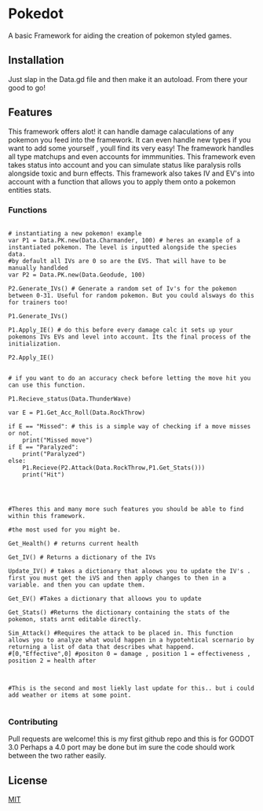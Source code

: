 # Pokedot
A basic Framework for aiding the creation of pokemon styled games.

## Installation

Just slap in the Data.gd file and then make it an autoload. From there your good to go!

## Features

This framework offers alot! it can handle damage calaculations of any pokemon you feed into the framework.
It can even handle new types if you want to add some yourself , youll find its very easy!
The framework handles all type matchups and even accounts for immmunities.
This framework even takes status into account and you can simulate status like paralysis rolls alongside toxic and burn effects.
This framework also takes IV and EV's into account with a function that allows you to apply them onto a pokemon entities stats.

### Functions

```gdscript

# instantiating a new pokemon! example
var P1 = Data.PK.new(Data.Charmander, 100) # heres an example of a instantiated pokemon. The level is inputted alongside the species data.
#by default all IVs are 0 so are the EVS. That will have to be manually handlded
var P2 = Data.PK.new(Data.Geodude, 100)
	
P2.Generate_IVs() # Generate a random set of Iv's for the pokemon between 0-31. Useful for random pokemon. But you could alsways do this for trainers too!
	
P1.Generate_IVs()
	
P1.Apply_IE() # do this before every damage calc it sets up your pokemons IVs EVs and level into account. Its the final process of the initialization.
	
P2.Apply_IE()
	
	
# if you want to do an accuracy check before letting the move hit you can use this function.
	
P1.Recieve_status(Data.ThunderWave)
	
var E = P1.Get_Acc_Roll(Data.RockThrow)
	
if E == "Missed": # this is a simple way of checking if a move misses or not.
	print("Missed move")
if E == "Paralyzed":
	print("Paralyzed")
else:
	P1.Recieve(P2.Attack(Data.RockThrow,P1.Get_Stats()))
	print("Hit")
	
	
	

#Theres this and many more such features you should be able to find within this framework.

#the most used for you might be.

Get_Health() # returns current health

Get_IV() # Returns a dictionary of the IVs

Update_IV() # takes a dictionary that aloows you to update the IV's . first you must get the iVS and then apply changes to then in a variable. and then you can update them.

Get_EV() #Takes a dictionary that alloows you to update

Get_Stats() #Returns the dictionary containing the stats of the pokemon, stats arnt editable directly.

Sim_Attack() #Requires the attack to be placed in. This function allows you to analyze what would happen in a hypotehtical scernario by returning a list of data that describes what happend.
#[0,"Effective",0] #positon 0 = damage , position 1 = effectiveness , position 2 = health after



#This is the second and most liekly last update for this.. but i could add weather or items at some point.
	
```


### Contributing

Pull requests are welcome! this is my first github repo and this is for GODOT 3.0 
Perhaps a 4.0 port may be done but im sure the code should work between the two rather easily.

## License

[MIT](https://choosealicense.com/licenses/mit/)


